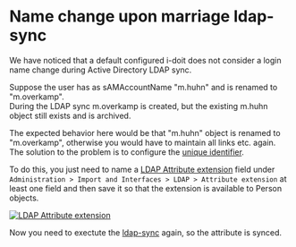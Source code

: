 # Name change upon marriage ldap-sync

We have noticed that a default configured i-doit does not consider a login name change during Active Directory LDAP sync.

Suppose the user has as sAMAccountName "m.huhn" and is renamed to "m.overkamp".<br>
During the LDAP sync m.overkamp is created, but the existing m.huhn object still exists and is archived.

The expected behavior here would be that "m.huhn" object is renamed to "m.overkamp", otherwise you would have to maintain all links etc. again.<br>
The solution to the problem is to configure the [unique identifier]().

To do this, you just need to name a [LDAP Attribute extension]() field under `Administration > Import and Interfaces > LDAP > Attribute extension` at least one field and then save it so that the extension is available to Person objects.

[![LDAP Attribute extension](../assets/images/en/use-cases/name-change-upon-marriage/1-ncum.png)](../assets/images/en/use-cases/name-change-upon-marriage/1-ncum.png)

Now you need to exectute the [ldap-sync]() again, so the attribute is synced.<br>


